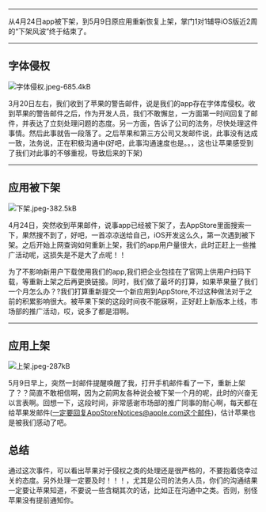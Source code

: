 
--------

从4月24日app被下架，到5月9日原应用重新恢复上架，掌门1对1辅导iOS版近2周的“下架风波”终于结束了。


----------
## 字体侵权 ##
![字体侵权.jpeg-685.4kB][1]

 3月20日左右，我们收到了苹果的警告邮件，说是我们的app存在字体库侵权。收到苹果的警告邮件之后，作为开发人员，我们不敢懈怠，一方面第一时间回复了邮件，并表达了立刻处理问题的态度。另一方面，告诉了公司的法务，尽快处理这件事情。然后此事就告一段落了。之后苹果和第三方公司又发邮件说，此事没有达成一致，法务说，正在积极沟通中(好吧，此事沟通速度也是。。，这也让苹果感受到了我们对此事的不够重视，导致后来的下架)


---------
## 应用被下架 ##

![下架.jpeg-382.5kB][2]

4月24日，突然收到苹果邮件，说事app已经被下架了，去AppStore里面搜索一下，果然搜不到了，好吧，一首凉凉送给自己，iOS开发这么久，第一次遇到被下架。之后开始上网查询如何重新上架，我们的app用户量很大，此时正赶上一些推广活动呢，这损失是不是大了点呢！！

为了不影响新用户下载使用我们的app,我们把企业包挂在了官网上供用户扫码下载，等重新上架之后再更换链接。同时，我们做了最坏的打算，如果苹果量了我们一个月怎么办？?我们打算重新提交一个新应用到AppStore,不过这种做法对于之前的积累影响很大。被苹果下架的这段时间夜不能寐啊，正好赶上新版本上线，市场部的推广活动，哎，说多了都是泪啊。

---------
## 应用上架 ##
![上架.jpeg-287kB][3]

5月9日早上，突然一封邮件提醒唤醒了我，打开手机邮件看了一下，重新上架了？？简直不敢相信啊，因为之前网友各种说会被下架一个月的呢，此时的兴奋无以言表啊。回想一下，这段时间，非常感谢市场部的推广同事的耐心啊，每天都在给苹果发邮件(一定要回复AppStoreNotices@apple.com这个邮件)，估计苹果也是被我们感动了吧。

## 总结 ##

通过这次事件，可以看出苹果对于侵权之类的处理还是很严格的，不要抱着侥幸过关的态度。另外处理一定要及时！！！，尤其是公司的法务人员，你们的沟通结果一定要让苹果知道，不要说一些含糊其次的话，比如正在沟通中之类。否则，别怪苹果没有提前通知你。

  [1]: http://static.zybuluo.com/stevenlfg/0w0c309cob74pqn6wv5m96vm/%E5%AD%97%E4%BD%93%E4%BE%B5%E6%9D%83.jpeg
  [2]: http://static.zybuluo.com/stevenlfg/8f2numjnumiu9mij3zfvbu5w/%E4%B8%8B%E6%9E%B6.jpeg
  [3]: http://static.zybuluo.com/stevenlfg/9h6wxn1ji6wl7w10vf3lwo4k/%E4%B8%8A%E6%9E%B6.jpeg
